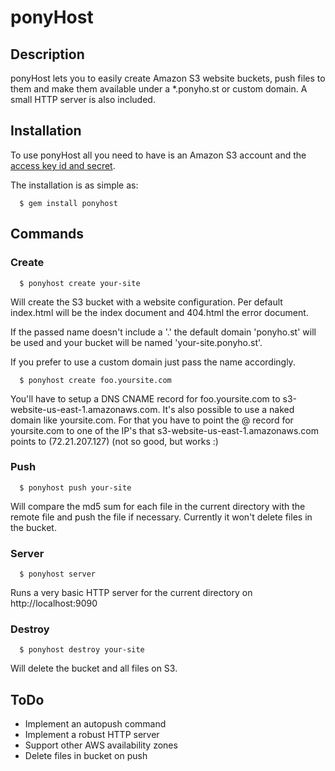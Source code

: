 # ponyHost #
## Description ##

ponyHost lets you to easily create Amazon S3 website buckets,
push files to them and make them available under a *.ponyho.st or custom domain.
A small HTTP server is also included.

## Installation ##

To use ponyHost all you need to have is an Amazon S3 
account and the [access key id and secret](https://aws-portal.amazon.com/gp/aws/developer/account/index.html?ie=UTF8&action=access-key).

The installation is as simple as:

      $ gem install ponyhost

## Commands ##
### Create ###

      $ ponyhost create your-site

  Will create the S3 bucket with a website configuration.
  Per default index.html will be the index document and 404.html the error document.
  
  If the passed name doesn't include a '.' the default domain 'ponyho.st' will be used and your bucket will be named
  'your-site.ponyho.st'.
  
  If you prefer to use a custom domain just pass the name accordingly.
  
      $ ponyhost create foo.yoursite.com
      
  You'll have to setup a DNS CNAME record for foo.yoursite.com to s3-website-us-east-1.amazonaws.com.
  It's also possible to use a naked domain like yoursite.com. 
  For that you have to point the @ record for yoursite.com to
  one of the IP's that s3-website-us-east-1.amazonaws.com points to (72.21.207.127) (not so good, but works :)

### Push ###

      $ ponyhost push your-site

  Will compare the md5 sum for each file in the current directory with the remote file and push the file if necessary.
  Currently it won't delete files in the bucket.

### Server ###

      $ ponyhost server
  
  Runs a very basic HTTP server for the current directory on http://localhost:9090
  
### Destroy ###
      
      $ ponyhost destroy your-site

  Will delete the bucket and all files on S3.

## ToDo ##

* Implement an autopush command
* Implement a robust HTTP server
* Support other AWS availability zones
* Delete files in bucket on push
